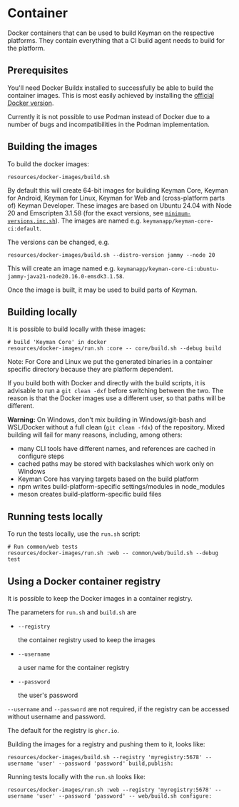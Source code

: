 # Container

Docker containers that can be used to build Keyman on the respective
platforms. They contain everything that a CI build agent needs to
build for the platform.

## Prerequisites

You'll need Docker Buildx installed to successfully be able to build the
container images. This is most easily achieved by installing the [official
Docker version](https://docs.docker.com/engine/install/ubuntu/).

Currently it is not possible to use Podman instead of Docker due to a number
of bugs and incompatibilities in the Podman implementation.

## Building the images

To build the docker images:

```shell
resources/docker-images/build.sh
```

By default this will create 64-bit images for building
Keyman Core, Keyman for Android, Keyman for Linux, Keyman for Web
and (cross-platform parts of) Keyman Developer. These images are based
on Ubuntu 24.04 with Node 20 and Emscripten 3.1.58 (for the exact versions,
see [`minimum-versions.inc.sh`](../build/minimum-versions.inc.sh)).
The images are named e.g. `keymanapp/keyman-core-ci:default`.

The versions can be changed, e.g.

```shell
resources/docker-images/build.sh --distro-version jammy --node 20
```

This will create an image named e.g.
`keymanapp/keyman-core-ci:ubuntu-jammy-java21-node20.16.0-emsdk3.1.58`.

Once the image is built, it may be used to build parts of Keyman.

## Building locally

It is possible to build locally with these images:

```shell
# build 'Keyman Core' in docker
resources/docker-images/run.sh :core -- core/build.sh --debug build
```

Note: For Core and Linux we put the generated binaries in a
container specific directory because they are platform dependent.

If you build both with Docker and directly with the build scripts, it is
advisable to run a `git clean -dxf` before switching between the two. The
reason is that the Docker images use a different user, so that paths
will be different.

**Warning:** On Windows, don't mix building in Windows/git-bash and WSL/Docker
without a full clean (`git clean -fdx`) of the repository. Mixed building will
fail for many reasons, including, among others:
* many CLI tools have different names, and references are cached in configure
  steps
* cached paths may be stored with backslashes which work only on Windows
* Keyman Core has varying targets based on the build platform
* npm writes build-platform-specific settings/modules in node_modules
* meson creates build-platform-specific build files

## Running tests locally

To run the tests locally, use the `run.sh` script:

```shell
# Run common/web tests
resources/docker-images/run.sh :web -- common/web/build.sh --debug test
```

## Using a Docker container registry

It is possible to keep the Docker images in a container registry.

The parameters for `run.sh` and `build.sh` are
* `--registry`

  the container registry used to keep the images
* `--username`

  a user name for the container registry
* `--password`

  the user's password

`--username` and `--password` are not required, if the registry can be
accessed without username and password.

The default for the registry is `ghcr.io`.

Building the images for a registry and pushing them to it, looks like:

```shell
resources/docker-images/build.sh --registry 'myregistry:5678' --username 'user' --password 'password' build,publish:
```

Running tests locally with the `run.sh` looks like:

```shell
resources/docker-images/run.sh :web --registry 'myregistry:5678' --username 'user' --password 'password' -- web/build.sh configure:
```

